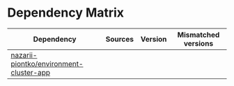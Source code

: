 # Dependency Matrix

Dependency | Sources | Version | Mismatched versions
---------- | ------- | ------- | -------------------
[nazarii-piontko/environment-cluster-app](https://github.com/nazarii-piontko/environment-cluster-app.git) |  | []() | 
